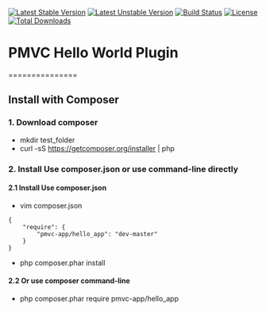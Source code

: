 [![Latest Stable Version](https://poser.pugx.org/pmvc-app/hello_app/v/stable)](https://packagist.org/packages/pmvc-app/hello_app) 
[![Latest Unstable Version](https://poser.pugx.org/pmvc-app/hello_app/v/unstable)](https://packagist.org/packages/pmvc-app/hello_app) 
[![Build Status](https://travis-ci.org/pmvc-app/hello_app.svg?branch=master)](https://travis-ci.org/pmvc-app/hello_app)
[![License](https://poser.pugx.org/pmvc-app/hello_app/license)](https://packagist.org/packages/pmvc-app/hello_app)
[![Total Downloads](https://poser.pugx.org/pmvc-app/hello_app/downloads)](https://packagist.org/packages/pmvc-app/hello_app) 

# PMVC Hello World Plugin 
===============

## Install with Composer
### 1. Download composer
   * mkdir test_folder
   * curl -sS https://getcomposer.org/installer | php

### 2. Install Use composer.json or use command-line directly
#### 2.1 Install Use composer.json
   * vim composer.json
```
{
    "require": {
        "pmvc-app/hello_app": "dev-master"
    }
}
```
   * php composer.phar install

#### 2.2 Or use composer command-line
   * php composer.phar require pmvc-app/hello_app


